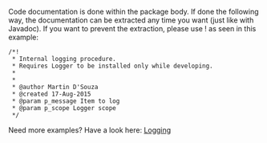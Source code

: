 Code documentation is done within the package body. If done the following way, the documentation can be extracted any time you want (just like with Javadoc). If you want to prevent the extraction, please use ! as seen in this example:
```
/*!
 * Internal logging procedure.
 * Requires Logger to be installed only while developing.
 *
 *
 * @author Martin D'Souza
 * @created 17-Aug-2015
 * @param p_message Item to log
 * @param p_scope Logger scope
 */
```

Need more examples? Have a look here:
[Logging](logging.md)
